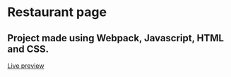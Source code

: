 # Restaurant page

## Project made using Webpack, Javascript, HTML and CSS.

<a href="https://jonthejon10.github.io/Restaurant-page/">Live preview</a>

<img src='dist/images/project-preview.png' alt=''>